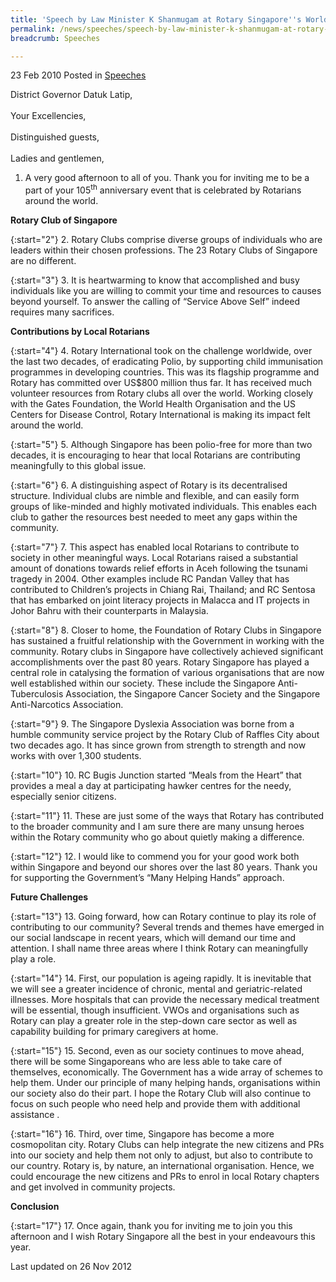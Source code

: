 ```yaml
---
title: 'Speech by Law Minister K Shanmugam at Rotary Singapore''s World Understanding and Peace Day Lunch'
permalink: /news/speeches/speech-by-law-minister-k-shanmugam-at-rotary-singapore-s-world-understanding-and-peace-day-lunch/
breadcrumb: Speeches

---
```




23 Feb 2010 Posted in [Speeches](/news/speeches)
<br>  

District Governor Datuk Latip,
<br>  
Your Excellencies,
<br>  
Distinguished guests,
<br>  
Ladies and gentlemen,

1. A very good afternoon to all of you.  Thank you for inviting me to be a part of your 105<sup>th</sup> anniversary event that is celebrated by Rotarians around the world.

**Rotary Club of Singapore**


{:start="2"}
2. Rotary Clubs comprise diverse groups of individuals who are leaders within their chosen professions.  The 23 Rotary Clubs of Singapore are no different. 

{:start="3"}
3. It is heartwarming to know that accomplished and busy individuals like you are willing to commit your time and resources to causes beyond yourself. To answer the calling of “Service Above Self” indeed requires many sacrifices.


**Contributions by Local Rotarians**

{:start="4"}
4. Rotary International took on the challenge worldwide, over the last two decades, of eradicating Polio, by supporting child immunisation programmes in developing countries.  This was its flagship programme and Rotary has committed over US$800 million thus far. It has received much volunteer resources from Rotary clubs all over the world. Working closely with the Gates Foundation, the World Health Organisation and the US Centers for Disease Control, Rotary International is making its impact felt around the world.

{:start="5"}
5. Although Singapore has been polio-free for more than two decades, it is encouraging to hear that local Rotarians are contributing meaningfully to this global issue.

{:start="6"}
6. A distinguishing aspect of Rotary is its decentralised structure. Individual clubs are nimble and flexible, and can easily form groups of like-minded and highly motivated individuals. This enables each club to gather the resources best needed to meet any gaps within the community.

{:start="7"}
7. This aspect has enabled local Rotarians to contribute to society in other meaningful ways. Local Rotarians raised a substantial amount of donations towards relief efforts in Aceh following the tsunami tragedy in 2004.  Other examples include RC Pandan Valley that has contributed to Children’s projects in Chiang Rai, Thailand; and RC Sentosa that has embarked on joint literacy projects in Malacca and IT projects in Johor Bahru with their counterparts in Malaysia.

{:start="8"}
8. Closer to home, the Foundation of Rotary Clubs in Singapore has sustained a fruitful relationship with the Government in working with the community.  Rotary clubs in Singapore have collectively achieved significant accomplishments over the past 80 years.  Rotary Singapore has played a central role in catalysing the formation of various organisations that are now well established within our society.  These include the Singapore Anti-Tuberculosis Association, the Singapore Cancer Society and the Singapore Anti-Narcotics Association.  

{:start="9"}
9. The Singapore Dyslexia Association was borne from a humble community service project by the Rotary Club of Raffles City about two decades ago.  It has since grown from strength to strength and now works with over 1,300 students.  

{:start="10"}
10. RC Bugis Junction started “Meals from the Heart” that provides a meal a day at participating hawker centres for the needy, especially senior citizens. 

{:start="11"}
11. These are just some of the ways that Rotary has contributed to the broader community and I am sure there are many unsung heroes within the Rotary community who go about quietly making a difference.

{:start="12"}
12. I would like to commend you for your good work both within Singapore and beyond our shores over the last 80 years.  Thank you for supporting the Government’s “Many Helping Hands” approach.


**Future Challenges**

{:start="13"}
13. Going forward, how can Rotary continue to play its role of contributing to our community? Several trends and themes have emerged in our social landscape in recent years, which will demand our time and attention.  I shall name three areas where I think Rotary can meaningfully play a role.

{:start="14"}
14. First, our population is ageing rapidly. It is inevitable that we will see a greater incidence of chronic, mental and geriatric-related illnesses. More hospitals that can provide the necessary medical treatment will be essential, though insufficient. VWOs and organisations such as Rotary can play a greater role in the step-down care sector as well as capability building for primary caregivers at home.

{:start="15"}
15. Second, even as our society continues to move ahead, there will be some Singaporeans who are less able to take care of themselves, economically.  The Government has a wide array of schemes to help them.  Under our principle of many helping hands, organisations within our society also do their part.  I hope the Rotary Club will also continue to focus on such people who need help and provide them with additional assistance .

{:start="16"}
16. Third, over time, Singapore has become a more cosmopolitan city.  Rotary Clubs can help integrate the new citizens and PRs into our society and help them not only to adjust, but also to contribute to our country.  Rotary is, by nature, an international organisation.  Hence, we could encourage the new citizens and PRs to enrol in local Rotary chapters and get involved in community projects. 

**Conclusion**

{:start="17"}
17. Once again, thank you for inviting me to join you this afternoon and I wish Rotary Singapore all the best in your endeavours this year.


<p class="right-side-updated">Last updated on 26 Nov 2012</p>
